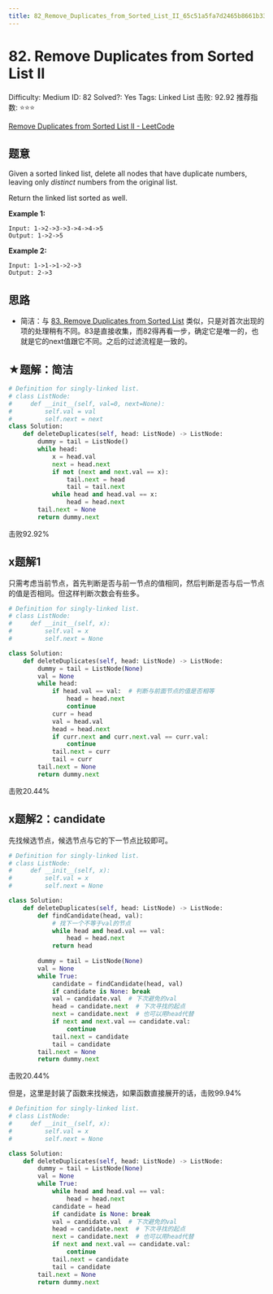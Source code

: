 ```yaml
---
title: 82_Remove_Duplicates_from_Sorted_List_II_65c51a5fa7d2465b8661b331902f4976
---
```


# 82. Remove Duplicates from Sorted List II

Difficulty: Medium
ID: 82
Solved?: Yes
Tags: Linked List
击败: 92.92
推荐指数: ⭐⭐⭐

[Remove Duplicates from Sorted List II - LeetCode](https://leetcode.com/problems/remove-duplicates-from-sorted-list-ii/)

## 题意

Given a sorted linked list, delete all nodes that have duplicate numbers, leaving only *distinct* numbers from the original list.

Return the linked list sorted as well.

**Example 1:**

```
Input: 1->2->3->3->4->4->5
Output: 1->2->5
```

**Example 2:**

```
Input: 1->1->1->2->3
Output: 2->3
```

## 思路

- 简洁：与 [83. Remove Duplicates from Sorted List](83%20Remove%20Duplicates%20from%20Sorted%20List%206652f03a615c4b76b266773a734b83db.md) 类似，只是对首次出现的项的处理稍有不同。83是直接收集，而82得再看一步，确定它是唯一的，也就是它的next值跟它不同。之后的过滤流程是一致的。

## ★题解：简洁

```python
# Definition for singly-linked list.
# class ListNode:
#     def __init__(self, val=0, next=None):
#         self.val = val
#         self.next = next
class Solution:
    def deleteDuplicates(self, head: ListNode) -> ListNode:
        dummy = tail = ListNode()
        while head:
            x = head.val
            next = head.next
            if not (next and next.val == x):
                tail.next = head
                tail = tail.next
            while head and head.val == x:
                head = head.next
        tail.next = None
        return dummy.next
```

击败92.92%

## x题解1

只需考虑当前节点，首先判断是否与前一节点的值相同，然后判断是否与后一节点的值是否相同。但这样判断次数会有些多。

```python
# Definition for singly-linked list.
# class ListNode:
#     def __init__(self, x):
#         self.val = x
#         self.next = None

class Solution:
    def deleteDuplicates(self, head: ListNode) -> ListNode:
        dummy = tail = ListNode(None)
        val = None
        while head:
            if head.val == val:  # 判断与前面节点的值是否相等
                head = head.next
                continue
            curr = head
            val = head.val
            head = head.next
            if curr.next and curr.next.val == curr.val:
                continue
            tail.next = curr
            tail = curr
        tail.next = None
        return dummy.next
```

击败20.44%

## x题解2：candidate

先找候选节点，候选节点与它的下一节点比较即可。

```python
# Definition for singly-linked list.
# class ListNode:
#     def __init__(self, x):
#         self.val = x
#         self.next = None

class Solution:
    def deleteDuplicates(self, head: ListNode) -> ListNode:
        def findCandidate(head, val):
            # 找下一个不等于val的节点
            while head and head.val == val:
                head = head.next
            return head
        
        dummy = tail = ListNode(None)
        val = None
        while True:
            candidate = findCandidate(head, val)
            if candidate is None: break
            val = candidate.val  # 下次避免的val
            head = candidate.next  # 下次寻找的起点
            next = candidate.next  # 也可以用head代替
            if next and next.val == candidate.val:
                continue
            tail.next = candidate
            tail = candidate
        tail.next = None
        return dummy.next
```

击败20.44%

但是，这里是封装了函数来找候选，如果函数直接展开的话，击败99.94%

```python
# Definition for singly-linked list.
# class ListNode:
#     def __init__(self, x):
#         self.val = x
#         self.next = None

class Solution:
    def deleteDuplicates(self, head: ListNode) -> ListNode:
        dummy = tail = ListNode(None)
        val = None
        while True:
            while head and head.val == val:
                head = head.next
            candidate = head
            if candidate is None: break
            val = candidate.val  # 下次避免的val
            head = candidate.next  # 下次寻找的起点
            next = candidate.next  # 也可以用head代替
            if next and next.val == candidate.val:
                continue
            tail.next = candidate
            tail = candidate
        tail.next = None
        return dummy.next
```